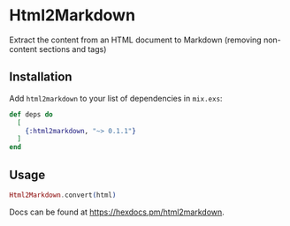 # Html2Markdown

Extract the content from an HTML document to Markdown (removing non-content sections and tags)

## Installation

Add `html2markdown` to your list of dependencies in `mix.exs`:

```elixir
def deps do
  [
    {:html2markdown, "~> 0.1.1"}
  ]
end
```

## Usage

```elixir
Html2Markdown.convert(html)
```

Docs can be found at <https://hexdocs.pm/html2markdown>.

